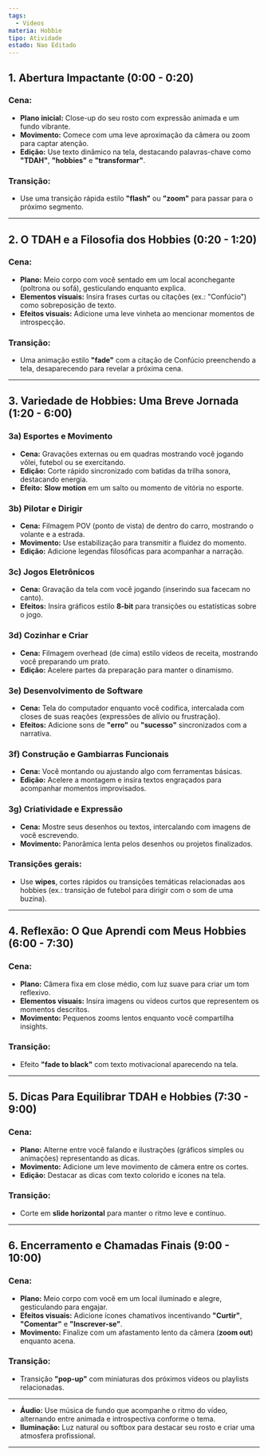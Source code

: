 ```yaml
---
tags:
  - Videos
materia: Hobbie
tipo: Atividade
estado: Nao Editado
---
```

## **1. Abertura Impactante (0:00 - 0:20)**

### Cena:
- **Plano inicial:** Close-up do seu rosto com expressão animada e um fundo vibrante.
- **Movimento:** Comece com uma leve aproximação da câmera ou zoom para captar atenção.
- **Edição:** Use texto dinâmico na tela, destacando palavras-chave como **"TDAH"**, **"hobbies"** e **"transformar"**.

### Transição:
- Use uma transição rápida estilo **"flash"** ou **"zoom"** para passar para o próximo segmento.

---

## **2. O TDAH e a Filosofia dos Hobbies (0:20 - 1:20)**

### Cena:
- **Plano:** Meio corpo com você sentado em um local aconchegante (poltrona ou sofá), gesticulando enquanto explica.
- **Elementos visuais:** Insira frases curtas ou citações (ex.: "Confúcio") como sobreposição de texto.
- **Efeitos visuais:** Adicione uma leve vinheta ao mencionar momentos de introspecção.

### Transição:
- Uma animação estilo **"fade"** com a citação de Confúcio preenchendo a tela, desaparecendo para revelar a próxima cena.

---

## **3. Variedade de Hobbies: Uma Breve Jornada (1:20 - 6:00)**

### **3a) Esportes e Movimento**
- **Cena:** Gravações externas ou em quadras mostrando você jogando vôlei, futebol ou se exercitando.
- **Edição:** Corte rápido sincronizado com batidas da trilha sonora, destacando energia.
- **Efeito:** **Slow motion** em um salto ou momento de vitória no esporte.

### **3b) Pilotar e Dirigir**
- **Cena:** Filmagem POV (ponto de vista) de dentro do carro, mostrando o volante e a estrada.
- **Movimento:** Use estabilização para transmitir a fluidez do momento.
- **Edição:** Adicione legendas filosóficas para acompanhar a narração.

### **3c) Jogos Eletrônicos**
- **Cena:** Gravação da tela com você jogando (inserindo sua facecam no canto).
- **Efeitos:** Insira gráficos estilo **8-bit** para transições ou estatísticas sobre o jogo.

### **3d) Cozinhar e Criar**
- **Cena:** Filmagem overhead (de cima) estilo vídeos de receita, mostrando você preparando um prato.
- **Edição:** Acelere partes da preparação para manter o dinamismo.

### **3e) Desenvolvimento de Software**
- **Cena:** Tela do computador enquanto você codifica, intercalada com closes de suas reações (expressões de alívio ou frustração).
- **Efeitos:** Adicione sons de **"erro"** ou **"sucesso"** sincronizados com a narrativa.

### **3f) Construção e Gambiarras Funcionais**
- **Cena:** Você montando ou ajustando algo com ferramentas básicas.
- **Edição:** Acelere a montagem e insira textos engraçados para acompanhar momentos improvisados.

### **3g) Criatividade e Expressão**
- **Cena:** Mostre seus desenhos ou textos, intercalando com imagens de você escrevendo.
- **Movimento:** Panorâmica lenta pelos desenhos ou projetos finalizados.

### Transições gerais:
- Use **wipes**, cortes rápidos ou transições temáticas relacionadas aos hobbies (ex.: transição de futebol para dirigir com o som de uma buzina).

---

## **4. Reflexão: O Que Aprendi com Meus Hobbies (6:00 - 7:30)**

### Cena:
- **Plano:** Câmera fixa em close médio, com luz suave para criar um tom reflexivo.
- **Elementos visuais:** Insira imagens ou vídeos curtos que representem os momentos descritos.
- **Movimento:** Pequenos zooms lentos enquanto você compartilha insights.

### Transição:
- Efeito **"fade to black"** com texto motivacional aparecendo na tela.

---

## **5. Dicas Para Equilibrar TDAH e Hobbies (7:30 - 9:00)**

### Cena:
- **Plano:** Alterne entre você falando e ilustrações (gráficos simples ou animações) representando as dicas.
- **Movimento:** Adicione um leve movimento de câmera entre os cortes.
- **Edição:** Destacar as dicas com texto colorido e ícones na tela.

### Transição:
- Corte em **slide horizontal** para manter o ritmo leve e contínuo.

---

## **6. Encerramento e Chamadas Finais (9:00 - 10:00)**

### Cena:
- **Plano:** Meio corpo com você em um local iluminado e alegre, gesticulando para engajar.
- **Efeitos visuais:** Adicione ícones chamativos incentivando **"Curtir"**, **"Comentar"** e **"Inscrever-se"**.
- **Movimento:** Finalize com um afastamento lento da câmera (**zoom out**) enquanto acena.

### Transição:
- Transição **"pop-up"** com miniaturas dos próximos vídeos ou playlists relacionadas.

---
- **Áudio:** Use música de fundo que acompanhe o ritmo do vídeo, alternando entre animada e introspectiva conforme o tema.
- **Iluminação:** Luz natural ou softbox para destacar seu rosto e criar uma atmosfera profissional.
---
